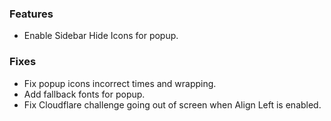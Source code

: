 ### Features
* Enable Sidebar Hide Icons for popup.

### Fixes
* Fix popup icons incorrect times and wrapping.
* Add fallback fonts for popup.
* Fix Cloudflare challenge going out of screen when Align Left is enabled.

